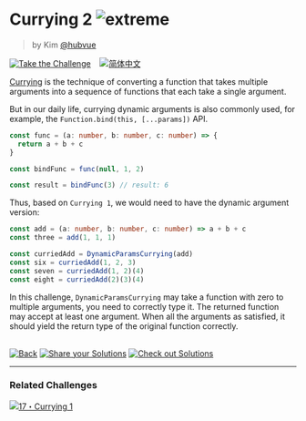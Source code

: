 <!--info-header-start--><h1>Currying 2 <img src="https://img.shields.io/badge/-extreme-b11b8d" alt="extreme"/> </h1><blockquote><p>by Kim <a href="https://github.com/hubvue" target="_blank">@hubvue</a></p></blockquote><p><a href="https://tsch.js.org/462/play" target="_blank"><img src="https://img.shields.io/badge/-Take%20the%20Challenge-3178c6?logo=typescript&logoColor=white" alt="Take the Challenge"/></a> &nbsp;&nbsp;&nbsp;<a href="./README.zh-CN.md" target="_blank"><img src="https://img.shields.io/badge/-%E7%AE%80%E4%BD%93%E4%B8%AD%E6%96%87-gray" alt="简体中文"/></a> </p><!--info-header-end-->

[Currying](https://en.wikipedia.org/wiki/Currying) is the technique of converting a function that
takes multiple arguments into a sequence of functions that each take a single argument.

But in our daily life, currying dynamic arguments is also commonly used, for example,
the `Function.bind(this, [...params])` API.

```ts
const func = (a: number, b: number, c: number) => {
  return a + b + c
}

const bindFunc = func(null, 1, 2)

const result = bindFunc(3) // result: 6
```

Thus, based on `Currying 1`, we would need to have the dynamic argument version:

```ts
const add = (a: number, b: number, c: number) => a + b + c
const three = add(1, 1, 1) 

const curriedAdd = DynamicParamsCurrying(add)
const six = curriedAdd(1, 2, 3)
const seven = curriedAdd(1, 2)(4)
const eight = curriedAdd(2)(3)(4)
```

In this challenge, `DynamicParamsCurrying` may take a function with zero to multiple arguments, you
need to correctly type it. The returned function may accept at least one argument. When all the
arguments as satisfied, it should yield the return type of the original function correctly.


<!--info-footer-start--><br><a href="../../README.md" target="_blank"><img src="https://img.shields.io/badge/-Back-grey" alt="Back"/></a> <a href="https://tsch.js.org/462/answer" target="_blank"><img src="https://img.shields.io/badge/-Share%20your%20Solutions-teal" alt="Share your Solutions"/></a> <a href="https://tsch.js.org/462/solutions" target="_blank"><img src="https://img.shields.io/badge/-Check%20out%20Solutions-de5a77?logo=awesome-lists&logoColor=white" alt="Check out Solutions"/></a> <hr><h3>Related Challenges</h3><a href="https://github.com/type-challenges/type-challenges/blob/master/questions/17-hard-currying-1/README.md" target="_blank"><img src="https://img.shields.io/badge/-17%E3%83%BBCurrying%201-de3d37" alt="17・Currying 1"/></a> <!--info-footer-end-->

